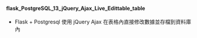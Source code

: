 ﻿#### flask_PostgreSQL_13_jQuery_Ajax_Live_Edittable_table
 - Flask + Postgresql 使用 jQuery Ajax 在表格內直接修改數據並存檔到資料庫內
